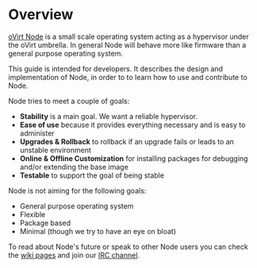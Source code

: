 # Overview

[oVirt Node](http://www.ovirt.org/Node) is a small scale operating system
acting as a hypervisor under the oVirt umbrella.
In general Node will behave more like firmware than a general purpose
operating system.

This guide is intended for developers. It describes the design and
implementation of Node, in order to to learn how to use and contribute to Node.

Node tries to meet a couple of goals:

+ **Stability** is a main goal. We want a reliable hypervisor.
+ **Ease of use** because it provides everything necessary and is easy to administer
+ **Upgrades & Rollback** to rollback if an upgrade fails or leads to an unstable environment
+ **Online & Offline Customization** for installing packages for debugging and/or extending the base image
+ **Testable** to support the goal of being stable

Node is not aiming for the following goals:

+ General purpose operating system
+ Flexible
+ Package based
+ Minimal (though we try to have an eye on bloat)


To read about Node's future or speak to other Node users you can check the
[wiki pages](http://www.ovirt.org/Node) and join our
[IRC channel](irc://irc.oftc.net/#ovirt).

